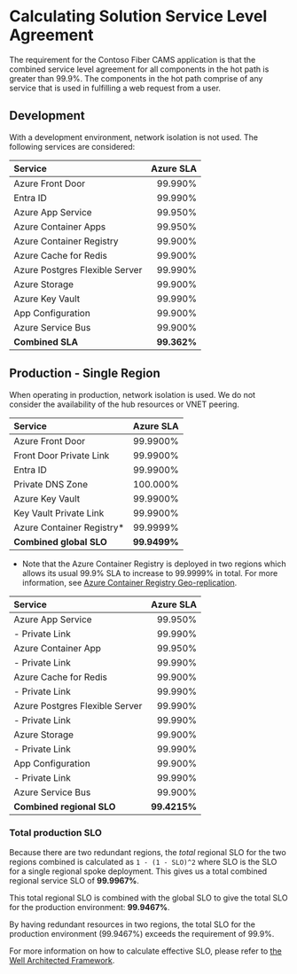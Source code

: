 # Calculating Solution Service Level Agreement

The requirement for the Contoso Fiber CAMS application is that the combined service level agreement for all components in the hot path is greater than 99.9%.  The components in the hot path comprise of any service that is used in fulfilling a web request from a user.  

## Development

With a development environment, network isolation is not used.  The following services are considered:

| Service                        | Azure SLA |
|:-------------------------------|----------:|
| Azure Front Door               | 99.990%   |
| Entra ID                       | 99.990%   |
| Azure App Service              | 99.950%   |
| Azure Container Apps           | 99.950%   |
| Azure Container Registry       | 99.900%   |
| Azure Cache for Redis          | 99.900%   |
| Azure Postgres Flexible Server | 99.990%   |
| Azure Storage                  | 99.900%   |
| Azure Key Vault                | 99.990%   |
| App Configuration              | 99.900%   |
| Azure Service Bus              | 99.900%   |
| **Combined SLA**               | **99.362%** |

## Production - Single Region

When operating in production, network isolation is used.  We do not consider the availability of the hub resources or VNET peering.

| Service                   | Azure SLA   |
|:--------------------------|------------:|
| Azure Front Door          | 99.9900%    |
| Front Door Private Link   | 99.9900%    |
| Entra ID                  | 99.9900%    |
| Private DNS Zone          | 100.000%    |
| Azure Key Vault           | 99.9900%    |
| Key Vault Private Link    | 99.9900%    |
| Azure Container Registry* | 99.9999%    |
| **Combined global SLO**   | **99.9499%** |

* Note that the Azure Container Registry is deployed in two regions which allows its usual 99.9% SLA to increase to 99.9999% in total. For more information, see [Azure Container Registry Geo-replication](https://learn.microsoft.com/azure/container-registry/container-registry-geo-replication#considerations-for-using-a-geo-replicated-registry).

| Service               | Azure SLA |
|:----------------------|----------:|
| Azure App Service     | 99.950%   |
| - Private Link        | 99.990%   |
| Azure Container App   | 99.950%   |
| - Private Link        | 99.990%   |
| Azure Cache for Redis | 99.900%   |
| - Private Link        | 99.990%   |
|Azure Postgres Flexible Server | 99.990%   |
| - Private Link        | 99.990%   |
| Azure Storage         | 99.900%   |
| - Private Link        | 99.990%   |
| App Configuration     | 99.900%   |
| - Private Link        | 99.990%   |
| Azure Service Bus     | 99.900%   |
| **Combined regional SLO**    | **99.4215%** |

### Total production SLO

Because there are two redundant regions, the *total* regional SLO for the two regions combined is calculated as `1 - (1 - SLO)^2` where SLO is the SLO for a single regional spoke deployment. This gives us a total combined regional service SLO of **99.9967%**.

This total regional SLO is combined with the global SLO to give the total SLO for the production environment: **99.9467%**.

By having redundant resources in two regions, the total SLO for the production environment (99.9467%) exceeds the requirement of 99.9%.

For more information on how to calculate effective SLO, please refer to [the Well Architected Framework](https://learn.microsoft.com/azure/well-architected/reliability/metrics).